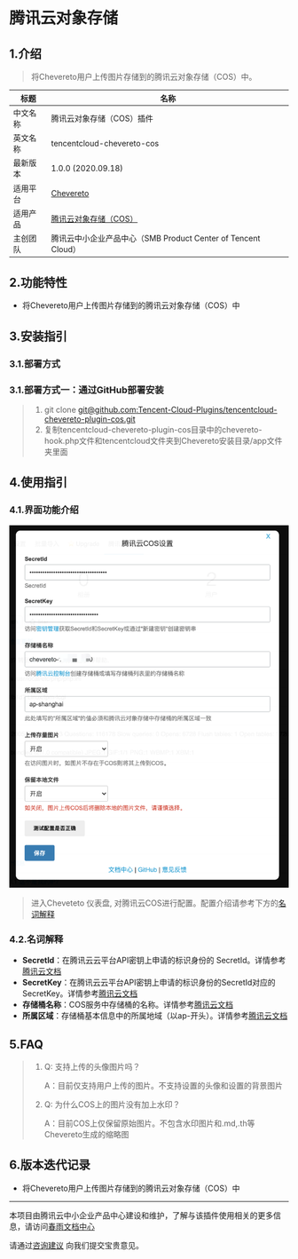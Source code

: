# 腾讯云对象存储

## 1.介绍

> 将Chevereto用户上传图片存储到的腾讯云对象存储（COS）中。

| 标题       | 名称                                                                                                |
| -------- | ------------------------------------------------------------------------------------------------- |
| 中文名称     | 腾讯云对象存储（COS）插件                                                                                  |
| 英文名称     | tencentcloud-chevereto-cos                                                                             |
| 最新版本     | 1.0.0 (2020.09.18)                                                                                |
| 适用平台     | [Chevereto](https://chevereto.com/)                                                               |
| 适用产品     | [腾讯云对象存储（COS）](https://cloud.tencent.com/product/cos)                                             |
| 主创团队     | 腾讯云中小企业产品中心（SMB Product Center of Tencent Cloud）                                                  |

## 2.功能特性

- 将Chevereto用户上传图片存储到的腾讯云对象存储（COS）中

## 3.安装指引

### 3.1.部署方式

### 3.1.部署方式一：通过GitHub部署安装

> 1. git clone [git@github.com:Tencent-Cloud-Plugins/tencentcloud-chevereto-plugin-cos.git](https://github.com/Tencent-Cloud-Plugins/tencentcloud-chevereto-cos.git)
> 2. 复制tencentcloud-chevereto-plugin-cos目录中的chevereto-hook.php文件和tencentcloud文件夹到Chevereto安装目录/app文件夹里面

## 4.使用指引

### 4.1.界面功能介绍

![](./images/cos1.png)

> 进入Cheveteto 仪表盘, 对腾讯云COS进行配置。配置介绍请参考下方的[名词解释](#_4-2-名词解释)

### 4.2.名词解释

- **SecretId**：在腾讯云云平台API密钥上申请的标识身份的 SecretId。详情参考[腾讯云文档](https://cloud.tencent.com/document/product)
- **SecretKey**：在腾讯云云平台API密钥上申请的标识身份的SecretId对应的SecretKey。详情参考[腾讯云文档](https://cloud.tencent.com/document/product)
- **存储桶名称**：COS服务中存储桶的名称。详情参考[腾讯云文档](https://cloud.tencent.com/document/product/436/41153)
- **所属区域**：存储桶基本信息中的所属地域（以ap-开头）。详情参考[腾讯云文档](https://cloud.tencent.com/document/product/436/6224)

## 5.FAQ

> 1. Q: 支持上传的头像图片吗？
>    
>    A：目前仅支持用户上传的图片。不支持设置的头像和设置的背景图片
>    
> 2. Q: 为什么COS上的图片没有加上水印？
>       
>    A：目前COS上仅保留原始图片。不包含水印图片和.md,.th等Chevereto生成的缩略图


## 6.版本迭代记录

- 将Chevereto用户上传图片存储到的腾讯云对象存储（COS）中
---

本项目由腾讯云中小企业产品中心建设和维护，了解与该插件使用相关的更多信息，请访问[春雨文档中心](https://openapp.qq.com/docs/Chevereto/cos.html) 

请通过[咨询建议](https://support.qq.com/products/164613) 向我们提交宝贵意见。